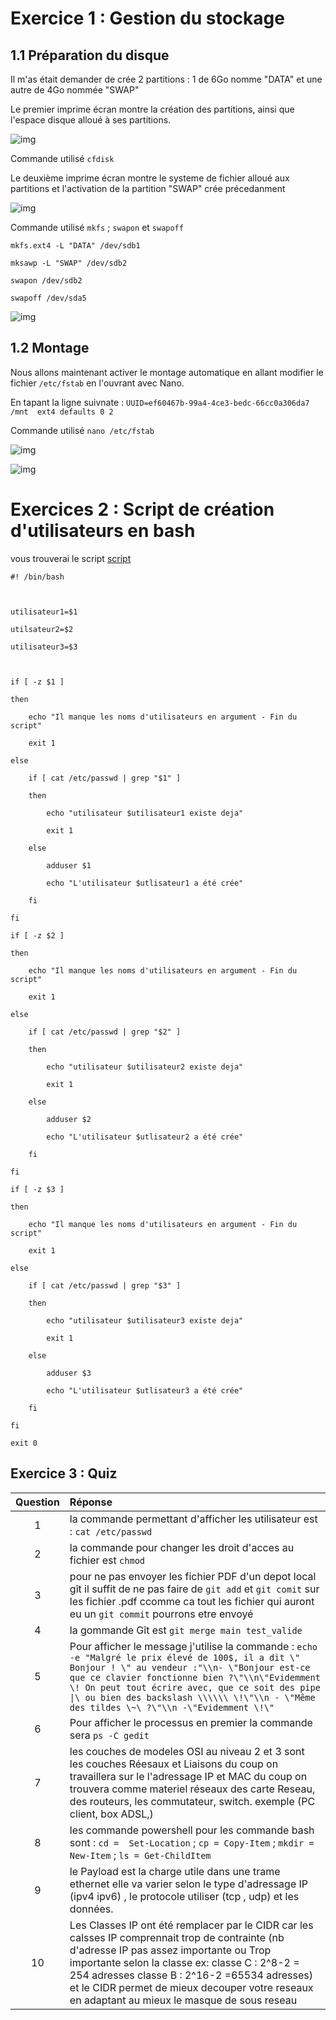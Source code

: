 # Exercice 1 : Gestion du stockage

## 1.1 Préparation du disque

Il m'as était demander de crée 2 partitions : 1 de 6Go nomme "DATA" et une autre de 4Go nommée "SWAP"

Le premier imprime écran montre la création des partitions, ainsi que l'espace disque alloué à ses partitions.

![img](https://github.com/michaelc31/Checkpoint1/blob/main/Capture0.PNG)

Commande utilisé `cfdisk` 


Le deuxième imprime écran montre le systeme de fichier alloué aux partitions et l'activation de la partition "SWAP" crée précedanment

![img](https://github.com/michaelc31/Checkpoint1/blob/main/Capture1.PNG)

Commande utilisé `mkfs` ; `swapon` et `swapoff`

`mkfs.ext4 -L "DATA" /dev/sdb1`

`mksawp -L "SWAP" /dev/sdb2`

`swapon /dev/sdb2`

`swapoff /dev/sda5`

![img](https://github.com/michaelc31/Checkpoint1/blob/main/Capture3.PNG)

## 1.2 Montage

Nous allons maintenant activer le montage automatique en allant modifier le fichier `/etc/fstab` en l'ouvrant avec Nano.

En tapant la ligne suivnate : `UUID=ef60467b-99a4-4ce3-bedc-66cc0a306da7 /mnt  ext4 defaults 0 2`

Commande utilisé `nano /etc/fstab`

![img](https://github.com/michaelc31/Checkpoint1/blob/main/Capture4.PNG)

![img](https://github.com/michaelc31/Checkpoint1/blob/main/Capture5.PNG)



# Exercices 2 : Script de création d'utilisateurs en bash

vous trouverai le script [script](https://github.com/michaelc31/Checkpoint1/blob/main/adduser.sh)

	#! /bin/bash



	utilisateur1=$1 

	utilsateur2=$2

	utilisateur3=$3



	if [ -z $1 ]

	then 

		echo "Il manque les noms d'utilisateurs en argument - Fin du script"

		exit 1	

	else

		if [ cat /etc/passwd | grep "$1" ]

		then

			echo "utilisateur $utilisateur1 existe deja"

			exit 1

		else

			adduser $1

			echo "L'utilisateur $utlisateur1 a été crée"

		fi

	fi

	if [ -z $2 ]

	then 

		echo "Il manque les noms d'utilisateurs en argument - Fin du script"

		exit 1

	else

		if [ cat /etc/passwd | grep "$2" ]

		then

			echo "utilisateur $utilisateur2 existe deja"

			exit 1

		else

			adduser $2

			echo "L'utilisateur $utlisateur2 a été crée"	

		fi

	fi

	if [ -z $3 ]

	then 

		echo "Il manque les noms d'utilisateurs en argument - Fin du script"

		exit 1

	else

		if [ cat /etc/passwd | grep "$3" ]

		then

			echo "utilisateur $utilisateur3 existe deja"

			exit 1

		else

			adduser $3

			echo "L'utilisateur $utlisateur3 a été crée"	

		fi

	fi

	exit 0


## Exercice 3 : Quiz

| Question | Réponse |
| :-------: | :------- | 
| 1  |  la commande permettant d'afficher les utilisateur est : `cat /etc/passwd`  |
| 2  |  la commande pour changer les droit d'acces au fichier est `chmod`  |
| 3  | pour ne pas envoyer les fichier PDF d'un depot local gît il suffit de ne pas faire de `git add` et `git comit` sur les fichier .pdf ccomme ca tout les fichier qui auront eu un `git commit` pourrons etre envoyé |
| 4  |  la gommande Gît est `git merge main test_valide`  |
| 5  | Pour afficher le message j'utilise la commande : `echo -e "Malgré le prix élevé de 100$, il a dit \" Bonjour ! \" au vendeur :"\\n- \"Bonjour est-ce que ce clavier fonctionne bien ?\"\\n\"Evidemment \! On peut tout écrire avec, que ce soit des pipe \|\ ou bien des backslash \\\\\\ \!\"\\n - \"Même des tildes \~\ ?\"\\n -\"Evidemment \!\"` |
| 6  | Pour afficher le processus en premier la commande sera `ps -C gedit`   |
| 7  |  les couches de modeles OSI au niveau 2 et 3 sont les couches Réesaux et Liaisons du coup on travaillera sur le l'adressage IP et MAC du coup on trouvera comme materiel réseaux des carte Reseau, des routeurs, les commutateur, switch. exemple (PC client, box ADSL,)   |
| 8  |  les commande powershell pour les commande bash sont : `cd =  Set-Location` ; `cp = Copy-Item` ; `mkdir = New-Item` ; `ls = Get-ChildItem`  |
| 9  |  le Payload est la charge utile dans une trame ethernet elle va varier selon le type d'adressage IP (ipv4 ipv6) , le protocole utiliser (tcp , udp) et les données. |
| 10 |  Les Classes IP ont été remplacer par le CIDR car les calsses IP comprennait trop de contrainte (nb d'adresse IP pas assez importante ou Trop importante selon la classe ex: classe C : 2^8-2 = 254 adresses classe B : 2^16-2 =65534 adresses) et le CIDR permet de mieux decouper votre reseaux en adaptant au mieux le masque de sous reseau |
